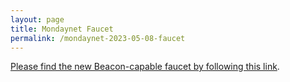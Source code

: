 ```yaml
---
layout: page
title: Mondaynet Faucet
permalink: /mondaynet-2023-05-08-faucet
---
```


[Please find the new Beacon-capable faucet by following this link](https://faucet.mondaynet-2023-05-08.teztnets.xyz).
